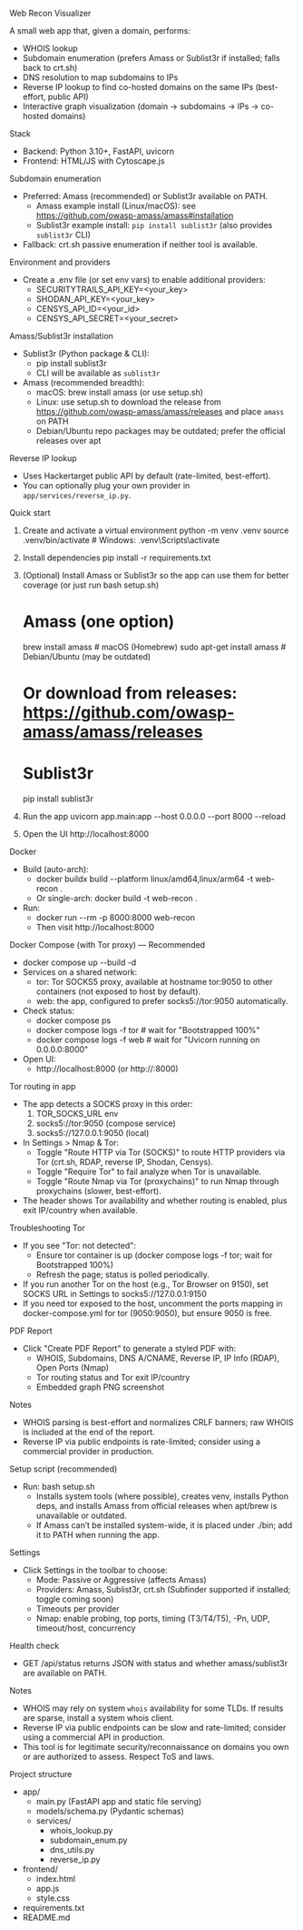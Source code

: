 Web Recon Visualizer

A small web app that, given a domain, performs:
- WHOIS lookup
- Subdomain enumeration (prefers Amass or Sublist3r if installed; falls back to crt.sh)
- DNS resolution to map subdomains to IPs
- Reverse IP lookup to find co-hosted domains on the same IPs (best-effort, public API)
- Interactive graph visualization (domain → subdomains → IPs → co-hosted domains)

Stack
- Backend: Python 3.10+, FastAPI, uvicorn
- Frontend: HTML/JS with Cytoscape.js

Subdomain enumeration
- Preferred: Amass (recommended) or Sublist3r available on PATH.
  - Amass example install (Linux/macOS): see https://github.com/owasp-amass/amass#installation
  - Sublist3r example install: `pip install sublist3r` (also provides `sublist3r` CLI)
- Fallback: crt.sh passive enumeration if neither tool is available.

Environment and providers
- Create a .env file (or set env vars) to enable additional providers:
  - SECURITYTRAILS_API_KEY=<your_key>
  - SHODAN_API_KEY=<your_key>
  - CENSYS_API_ID=<your_id>
  - CENSYS_API_SECRET=<your_secret>

Amass/Sublist3r installation
- Sublist3r (Python package & CLI):
  - pip install sublist3r
  - CLI will be available as `sublist3r`
- Amass (recommended breadth):
  - macOS: brew install amass (or use setup.sh)
  - Linux: use setup.sh to download the release from https://github.com/owasp-amass/amass/releases and place `amass` on PATH
  - Debian/Ubuntu repo packages may be outdated; prefer the official releases over apt


Reverse IP lookup
- Uses Hackertarget public API by default (rate-limited, best-effort).
- You can optionally plug your own provider in `app/services/reverse_ip.py`.

Quick start
1) Create and activate a virtual environment
   python -m venv .venv
   source .venv/bin/activate   # Windows: .venv\\Scripts\\activate

2) Install dependencies
   pip install -r requirements.txt

3) (Optional) Install Amass or Sublist3r so the app can use them for better coverage (or just run bash setup.sh)
   # Amass (one option)
   brew install amass             # macOS (Homebrew)
   sudo apt-get install amass     # Debian/Ubuntu (may be outdated)
   # Or download from releases: https://github.com/owasp-amass/amass/releases

   # Sublist3r
   pip install sublist3r

4) Run the app
   uvicorn app.main:app --host 0.0.0.0 --port 8000 --reload

5) Open the UI
   http://localhost:8000

Docker
- Build (auto-arch):
  - docker buildx build --platform linux/amd64,linux/arm64 -t web-recon .
  - Or single-arch: docker build -t web-recon .
- Run:
  - docker run --rm -p 8000:8000 web-recon
  - Then visit http://localhost:8000

Docker Compose (with Tor proxy) — Recommended
- docker compose up --build -d
- Services on a shared network:
  - tor: Tor SOCKS5 proxy, available at hostname tor:9050 to other containers (not exposed to host by default).
  - web: the app, configured to prefer socks5://tor:9050 automatically.
- Check status:
  - docker compose ps
  - docker compose logs -f tor  # wait for "Bootstrapped 100%"
  - docker compose logs -f web  # wait for "Uvicorn running on 0.0.0.0:8000"
- Open UI:
  - http://localhost:8000  (or http://<server-ip>:8000)

Tor routing in app
- The app detects a SOCKS proxy in this order:
  1) TOR_SOCKS_URL env
  2) socks5://tor:9050 (compose service)
  3) socks5://127.0.0.1:9050 (local)
- In Settings > Nmap & Tor:
  - Toggle "Route HTTP via Tor (SOCKS)" to route HTTP providers via Tor (crt.sh, RDAP, reverse IP, Shodan, Censys).
  - Toggle "Require Tor" to fail analyze when Tor is unavailable.
  - Toggle "Route Nmap via Tor (proxychains)" to run Nmap through proxychains (slower, best-effort).
- The header shows Tor availability and whether routing is enabled, plus exit IP/country when available.

Troubleshooting Tor
- If you see "Tor: not detected":
  - Ensure tor container is up (docker compose logs -f tor; wait for Bootstrapped 100%)
  - Refresh the page; status is polled periodically.
- If you run another Tor on the host (e.g., Tor Browser on 9150), set SOCKS URL in Settings to socks5://127.0.0.1:9150
- If you need tor exposed to the host, uncomment the ports mapping in docker-compose.yml for tor (9050:9050), but ensure 9050 is free.

PDF Report
- Click "Create PDF Report" to generate a styled PDF with:
  - WHOIS, Subdomains, DNS A/CNAME, Reverse IP, IP Info (RDAP), Open Ports (Nmap)
  - Tor routing status and Tor exit IP/country
  - Embedded graph PNG screenshot

Notes
- WHOIS parsing is best-effort and normalizes CRLF banners; raw WHOIS is included at the end of the report.
- Reverse IP via public endpoints is rate-limited; consider using a commercial provider in production.

Setup script (recommended)
- Run: bash setup.sh
  - Installs system tools (where possible), creates venv, installs Python deps, and installs Amass from official releases when apt/brew is unavailable or outdated.
  - If Amass can’t be installed system-wide, it is placed under ./bin; add it to PATH when running the app.

Settings
- Click Settings in the toolbar to choose:
  - Mode: Passive or Aggressive (affects Amass)
  - Providers: Amass, Sublist3r, crt.sh (Subfinder supported if installed; toggle coming soon)
  - Timeouts per provider
  - Nmap: enable probing, top ports, timing (T3/T4/T5), -Pn, UDP, timeout/host, concurrency

Health check
- GET /api/status returns JSON with status and whether amass/sublist3r are available on PATH.

Notes
- WHOIS may rely on system `whois` availability for some TLDs. If results are sparse, install a system whois client.
- Reverse IP via public endpoints can be slow and rate-limited; consider using a commercial API in production.
- This tool is for legitimate security/reconnaissance on domains you own or are authorized to assess. Respect ToS and laws.

Project structure
- app/
  - main.py (FastAPI app and static file serving)
  - models/schema.py (Pydantic schemas)
  - services/
    - whois_lookup.py
    - subdomain_enum.py
    - dns_utils.py
    - reverse_ip.py
- frontend/
  - index.html
  - app.js
  - style.css
- requirements.txt
- README.md
